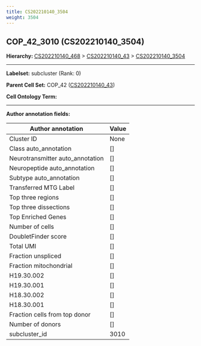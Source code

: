 ```yaml
---
title: CS202210140_3504
weight: 3504
---
```

## COP_42_3010 (CS202210140_3504)
<b>Hierarchy: </b>
[CS202210140_468](cell_sets/CS202210140_468.md) >
[CS202210140_43](cell_sets/CS202210140_43.md) >
[CS202210140_3504](cell_sets/CS202210140_3504.md)

---


**Labelset:** subcluster (Rank: 0)

**Parent Cell Set:** COP_42 ([CS202210140_43](cell_sets/CS202210140_43.md))



**Cell Ontology Term:** 

[MARKER GENES.]: #


---

[TRANSFERRED ANNOTATIONS.]: #


[AUTHOR ANNOTATION FIELDS.]: #


**Author annotation fields:**

| Author annotation | Value |
|-------------------|-------|
|Cluster ID|None|
|Class auto_annotation|[]|
|Neurotransmitter auto_annotation|[]|
|Neuropeptide auto_annotation|[]|
|Subtype auto_annotation|[]|
|Transferred MTG Label|[]|
|Top three regions|[]|
|Top three dissections|[]|
|Top Enriched Genes|[]|
|Number of cells|[]|
|DoubletFinder score|[]|
|Total UMI|[]|
|Fraction unspliced|[]|
|Fraction mitochondrial|[]|
|H19.30.002|[]|
|H19.30.001|[]|
|H18.30.002|[]|
|H18.30.001|[]|
|Fraction cells from top donor|[]|
|Number of donors|[]|
|subcluster_id|3010|
